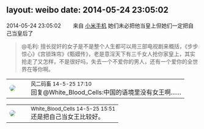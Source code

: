 layout: weibo
date: 2014-05-24 23:05:02
---
<meta name="referrer" content="no-referrer" />

2014-05-24 23:05:02  &nbsp;&nbsp;&nbsp;&nbsp;&nbsp;&nbsp; 来自 <a href="http://app.weibo.com/t/feed/22zMnn" rel="nofollow">小米手机</a>
她们未必把他当皇上但她们一定把自己当皇后了
>  @毛利: 擅长捉奸的女子是不是整个人生都可以用三部电视剧来概括，《步步惊心》《宫锁珠帘》《甄嬛传》，老是意淫天下有三千女人抢你家皇上，其实抢走了又怎样，不是很好吗，失去一个不爱你的男人，还有一个爱你的全世界在等你啊。 ​​​

<table style="width: 100%;">
  <tr>
    <td style="width: 40px;"><img style="border-radius:50%" src="https://tva3.sinaimg.cn/crop.0.0.639.639.50/6d2a6003jw8f3idy69w2gj20hs0hrt9g.jpg?KID=imgbed,tva&Expires=1624465116&ssig=2euCrB15Km"></td>
    <td colspan="2"><small>风二码畜 14-5-25 17:10</small><br/>回复@White_Blood_Cells:中国的语境里没有女王啊……</td>
  </tr>
</table>

<table style="width: 100%;">
  <tr>
    <td style="width: 40px;"><img style="border-radius:50%" src="https://tva2.sinaimg.cn/crop.0.0.720.720.50/68eeef24jw8emcxyyu1l5j20k00k0jtt.jpg?KID=imgbed,tva&Expires=1624465116&ssig=FnV1OoIDX8"></td>
    <td colspan="2"><small>White_Blood_Cells 14-5-25 15:51</small><br/>还是把自己当女王比较好。</td>
  </tr>
</table>
